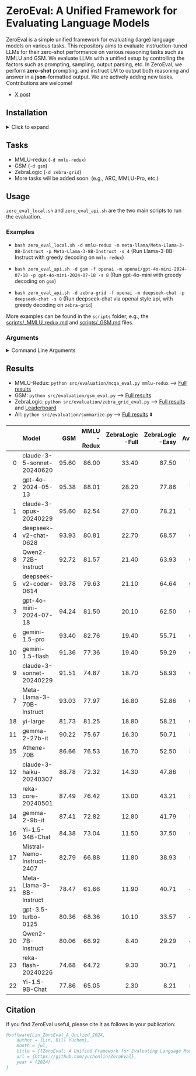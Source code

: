 # ZeroEval: A Unified Framework for Evaluating Language Models

ZeroEval is a simple unified framework for evaluating (large) language models on various tasks.
This repository aims to evaluate instruction-tuned LLMs for their zero-shot performance on various reasoning tasks such as MMLU and GSM. We evaluate LLMs with a unified setup by controlling the factors such as prompting, sampling, output parsing, etc. In ZeroEval, we perform **zero-shot** prompting, and instruct LM to output both reasoning and answer in a **json**-formatted output. We are actively adding new tasks. Contributions are welcome! 

- [X post](https://x.com/billyuchenlin/status/1814037110577578377)


## Installation 

<details>
  <summary> Click to expand </summary>

```bash
conda create -n zeroeval python=3.10
conda activate zeroeval
# pip install vllm -U # pip install -e vllm 
pip install vllm==0.5.1
pip install -r requirements.txt
# export HF_HOME=/path/to/your/custom/cache_dir/ 
```

</details>


## Tasks 

- MMLU-redux (`-d mmlu-redux`)
- GSM (`-d gsm`)
- ZebraLogic (`-d zebra-grid`)
- More tasks will be added soon. (e.g., ARC, MMLU-Pro, etc.)
<!-- - AlpacaEval (`-d alpaca-eval`) -->

## Usage

`zero_eval_local.sh` and `zero_eval_api.sh` are the two main scripts to run the evaluation.

### Examples

- `bash zero_eval_local.sh -d mmlu-redux -m meta-llama/Meta-Llama-3-8B-Instruct -p Meta-Llama-3-8B-Instruct -s 4` (Run Llama-3-8B-Instruct with greedy decoding on `mmlu-redux`)

- `bash zero_eval_api.sh -d gsm -f openai -m openai/gpt-4o-mini-2024-07-18 -p gpt-4o-mini-2024-07-18 -s 8` (Run gpt-4o-mini with greedy decoding on `gsm`)

- `bash zero_eval_api.sh -d zebra-grid -f openai -m deepseek-chat -p deepseek-chat -s 8` (Run deepseek-chat via openai style api, with greedy decoding on `zebra-grid`)


More examples can be found in the `scripts` folder, e.g., the [scripts/_MMLU_redux.md](scripts/_MMLU_redux.md) and [scripts/_GSM.md](scripts/_GSM.md) files.


### Arguments  
 

<details>
<summary>Command Line Arguments</summary>

| Arguments | Description | Default |
|-----|-------------|---------|
| `-d` | DATA_NAME: `mmlu-redux`, `gsm`, `zebra-grid`, `alpaca_eval`, ... (see [src/task_configs.py](src/task_configs.py)) | |
| `-m` | model_name | |
| `-p` | model_pretty_name | |
| `-s` | number of shards (When `-s 1` we'll use all your GPUs for loading the model and running the inference; When `-s K`, we'll use K GPUs and divide the data into K shards for each GPU to run the inference on a single shard, and merge the results at the end.) | 1 |
| `-f` | engine (`vllm` by default for `zero_eval_local.sh`, can be changed to `hf`; For `zero_eval_api.sh`, we can use `openai`, `anthropic`, ...) | `vllm`/`openai` for `zero_eval_local/api.sh` |
| `-r` | run_name (the results will be saved in a sub folder with the `run_name` when it is specified) | "default" |
| `-t` | temperature | 0 (greedy decoding) |
| `-o` | top_p for nucleus sampling | 1.0 |
| `-e` | repetition penalty | 1.0 |
| `-b` | batch size | 4 |

</details>

## Results 

- MMLU-Redux: `python src/evaluation/mcqa_eval.py mmlu-redux` --> [Full results](result_dirs/mmlu-redux.summary.md)
- GSM: `python src/evaluation/gsm_eval.py` --> [Full results](result_dirs/gsm.summary.md)
- ZebraLogic: `python src/evaluation/zebra_grid_eval.py` --> [Full results](result_dirs/zebra-grid.summary.md)
  and [Leaderboard](https://huggingface.co/spaces/allenai/ZebraLogic)
- All: `python src/evaluation/summarize.py` --> [Full results](result_dirs/summary.md) ⬇️

|    | Model                      |   GSM |   MMLU<br/>-Redux |   ZebraLogic<br/>-Full |   ZebraLogic<br/>-Easy |   Average |
|---:|:---------------------------|------:|------------------:|-----------------------:|-----------------------:|----------:|
|  0 | claude-3-5-sonnet-20240620 | 95.60 |             86.00 |                  33.40 |                  87.50 |     75.62 |
|  2 | gpt-4o-2024-05-13          | 95.38 |             88.01 |                  28.20 |                  77.86 |     72.36 |
|  1 | claude-3-opus-20240229     | 95.60 |             82.54 |                  27.00 |                  78.21 |     70.84 |
|  4 | deepseek-v2-chat-0628      | 93.93 |             80.81 |                  22.70 |                  68.57 |     66.50 |
|  8 | Qwen2-72B-Instruct         | 92.72 |             81.57 |                  21.40 |                  63.93 |     64.91 |
|  5 | deepseek-v2-coder-0614     | 93.78 |             79.63 |                  21.10 |                  64.64 |     64.79 |
|  3 | gpt-4o-mini-2024-07-18     | 94.24 |             81.50 |                  20.10 |                  62.50 |     64.59 |
|  6 | gemini-1.5-pro             | 93.40 |             82.76 |                  19.40 |                  55.71 |     62.82 |
| 10 | gemini-1.5-flash           | 91.36 |             77.36 |                  19.40 |                  59.29 |     61.85 |
|  9 | claude-3-sonnet-20240229   | 91.51 |             74.87 |                  18.70 |                  58.93 |     61.00 |
|  7 | Meta-Llama-3-70B-Instruct  | 93.03 |             77.97 |                  16.80 |                  52.86 |     60.17 |
| 18 | yi-large                   | 81.73 |             81.25 |                  18.80 |                  58.21 |     60.00 |
| 11 | gemma-2-27b-it             | 90.22 |             75.67 |                  16.30 |                  50.71 |     58.23 |
| 15 | Athene-70B                 | 86.66 |             76.53 |                  16.70 |                  52.50 |     58.10 |
| 12 | claude-3-haiku-20240307    | 88.78 |             72.32 |                  14.30 |                  47.86 |     55.81 |
| 13 | reka-core-20240501         | 87.49 |             76.42 |                  13.00 |                  43.21 |     55.03 |
| 14 | gemma-2-9b-it              | 87.41 |             72.82 |                  12.80 |                  41.79 |     53.70 |
| 16 | Yi-1.5-34B-Chat            | 84.38 |             73.04 |                  11.50 |                  37.50 |     51.61 |
| 17 | Mistral-Nemo-Instruct-2407 | 82.79 |             66.88 |                  11.80 |                  38.93 |     50.10 |
| 21 | Meta-Llama-3-8B-Instruct   | 78.47 |             61.66 |                  11.90 |                  40.71 |     48.19 |
| 19 | gpt-3.5-turbo-0125         | 80.36 |             68.36 |                  10.10 |                  33.57 |     48.10 |
| 20 | Qwen2-7B-Instruct          | 80.06 |             66.92 |                   8.40 |                  29.29 |     46.17 |
| 23 | reka-flash-20240226        | 74.68 |             64.72 |                   9.30 |                  30.71 |     44.85 |
| 22 | Yi-1.5-9B-Chat             | 77.86 |             65.05 |                   2.30 |                   8.21 |     38.36 |

## Citation
If you find ZeroEval useful, please cite it as follows in your publication:

```bibtex
@software{Lin_ZeroEval_A_Unified_2024,
    author = {Lin, Bill Yuchen},
    month = jul,
    title = {{ZeroEval: A Unified Framework for Evaluating Language Models}},
    url = {https://github.com/yuchenlin/ZeroEval},
    year = {2024}
}
```